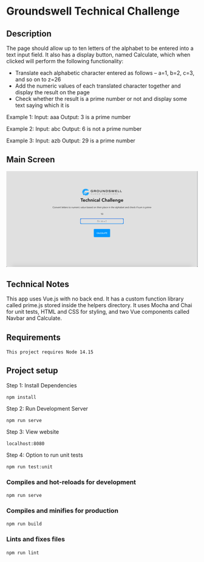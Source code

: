 # Groundswell Technical Challenge

## Description
The page should allow up to ten letters of the alphabet to be entered into a text input field. It also has a display button, named Calculate, which when clicked will perform the following functionality:

- Translate each alphabetic character entered as follows – a=1, b=2, c=3, and so on to z=26
- Add the numeric values of each translated character together and display the result on the page
- Check whether the result is a prime number or not and display some text saying which it is

Example 1:
Input: aaa
Output: 3 is a prime number

Example 2:
Input: abc
Output: 6 is not a prime number

Example 3:
Input: azb
Output: 29 is a prime number


## Main Screen
!["Main Page"](./public/MainScreen.png)

## Technical Notes

This app uses Vue.js with no back end. It has a custom function library called prime.js stored inside the helpers directory. It uses Mocha and Chai for unit tests, HTML and CSS for styling, and two Vue components called Navbar and Calculate. 

## Requirements
```
This project requires Node 14.15
```

## Project setup
Step 1: Install Dependencies 
```
npm install
```

Step 2: Run Development Server
```
npm run serve
```

Step 3: View website
```
localhost:8080
```

Step 4: Option to run unit tests
```
npm run test:unit
```

### Compiles and hot-reloads for development
```
npm run serve
```

### Compiles and minifies for production
```
npm run build
```

### Lints and fixes files
```
npm run lint
```